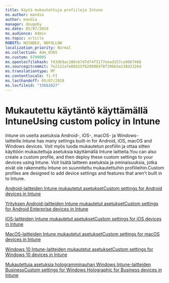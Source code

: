 ```yaml
---
title: Käytä mukautettuja profiileja Intune
ms.author: mandia
author: mandia
manager: dougeby
ms.date: 05/07/2019
ms.audience: Admin
ms.topic: article
ROBOTS: NOINDEX, NOFOLLOW
localization_priority: Normal
ms.collection: Adm_O365
ms.custom: 6700005
ms.openlocfilehash: f43db9ac288cb7d7d74f3177eead157ca9067468
ms.sourcegitcommit: 7e2122a7e08525f628986978f396b3a138d2326d
ms.translationtype: MT
ms.contentlocale: fi-FI
ms.lasthandoff: 05/07/2019
ms.locfileid: "33661627"
---
```

# <a name="using-custom-policy-in-intune"></a><span data-ttu-id="8459f-102">Mukautettu käytäntö käyttämällä Intune</span><span class="sxs-lookup"><span data-stu-id="8459f-102">Using custom policy in Intune</span></span>

<span data-ttu-id="8459f-103">Intune on useita asetuksia Android-, iOS-, macOS- ja Windows-laitteille.</span><span class="sxs-lookup"><span data-stu-id="8459f-103">Intune has many settings built-in for Android, iOS, macOS and Windows devices.</span></span> <span data-ttu-id="8459f-104">Voit myös luoda mukautetun profiilin ja ottaa sitten käyttöön mukautettuja asetuksia käyttämällä Intune laitteita.</span><span class="sxs-lookup"><span data-stu-id="8459f-104">You can also create a custom profile, and then deploy these custom settings to your devices using Intune.</span></span> <span data-ttu-id="8459f-105">Voit lisätä laitteen asetuksia ja ominaisuuksia, jotka eivät ole rakennettu Intune on suunniteltu mukautettuihin profiileihin.</span><span class="sxs-lookup"><span data-stu-id="8459f-105">Custom profiles are designed to add device settings and features that aren't built in to Intune.</span></span>

[<span data-ttu-id="8459f-106">Android-laitteiden Intune mukautetut asetukset</span><span class="sxs-lookup"><span data-stu-id="8459f-106">Custom settings for Android devices in Intune</span></span>](https://docs.microsoft.com/intune/custom-settings-android)

[<span data-ttu-id="8459f-107">Yrityksen Android-laitteiden Intune mukautetut asetukset</span><span class="sxs-lookup"><span data-stu-id="8459f-107">Custom settings for Android Enterprise devices in Intune</span></span>](https://docs.microsoft.com/intune/custom-settings-android-for-work)

[<span data-ttu-id="8459f-108">IOS-laitteiden Intune mukautetut asetukset</span><span class="sxs-lookup"><span data-stu-id="8459f-108">Custom settings for iOS devices in Intune</span></span>](https://docs.microsoft.com/intune/custom-settings-ios)

[<span data-ttu-id="8459f-109">MacOS-laitteiden Intune mukautetut asetukset</span><span class="sxs-lookup"><span data-stu-id="8459f-109">Custom settings for macOS devices in Intune</span></span>](https://docs.microsoft.com/intune/custom-settings-macos)

[<span data-ttu-id="8459f-110">Windows 10 Intune-laitteiden mukautetut asetukset</span><span class="sxs-lookup"><span data-stu-id="8459f-110">Custom settings for Windows 10 devices in Intune</span></span>](https://docs.microsoft.com/intune/custom-settings-windows-10)

[<span data-ttu-id="8459f-111">Mukautettuja asetuksia hologramminauhan Windows Intune-laitteiden Business</span><span class="sxs-lookup"><span data-stu-id="8459f-111">Custom settings for Windows Holographic for Business devices in Intune</span></span>](https://docs.microsoft.com/intune/custom-settings-windows-holographic)
